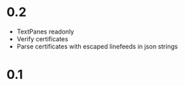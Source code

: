 # 0.2

* TextPanes readonly
* Verify certificates
* Parse certificates with escaped linefeeds in json strings

# 0.1